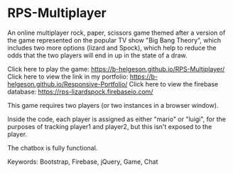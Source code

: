 # RPS-Multiplayer

An online multiplayer rock, paper, scissors game themed after a version of the game represented on the popular TV show "Big Bang Theory", which includes two more options (lizard and Spock), which help to reduce the odds that the two players will end in up in the state of a draw. 

Click here to play the game: https://b-helgeson.github.io/RPS-Multiplayer/
Click here to view the link in my portfolio: https://b-helgeson.github.io/Responsive-Portfolio/
Click here to view the firebase database: https://rps-lizardspock.firebaseio.com/

This game requires two players (or two instances in a browser window). 

Inside the code, each player is assigned as either "mario" or "luigi", for the purposes of tracking player1 and player2, but this isn't exposed to the player. 

The chatbox is fully functional. 

Keywords: Bootstrap, Firebase, jQuery, Game, Chat
